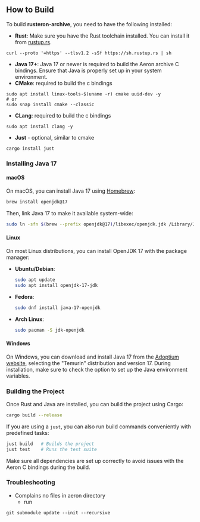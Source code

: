
## How to Build

To build **rusteron-archive**, you need to have the following installed:

- **Rust**: Make sure you have the Rust toolchain installed. You can install it from [rustup.rs](https://rustup.rs/).
```shell
curl --proto '=https' --tlsv1.2 -sSf https://sh.rustup.rs | sh
```
- **Java 17+**: Java 17 or newer is required to build the Aeron archive C bindings. Ensure that Java is properly set up in your system environment.
- **CMake**: required to build the c bindings
```shell
sudo apt install linux-tools-$(uname -r) cmake uuid-dev -y
# or
sudo snap install cmake --classic
```
- **CLang**: required to build the c bindings
```shell
sudo apt install clang -y
```
- **Just** - optional, similar to cmake
```shell
cargo install just
```

### Installing Java 17

#### macOS
On macOS, you can install Java 17 using [Homebrew](https://brew.sh/):

```bash
brew install openjdk@17
```

Then, link Java 17 to make it available system-wide:

```bash
sudo ln -sfn $(brew --prefix openjdk@17)/libexec/openjdk.jdk /Library/Java/JavaVirtualMachines/openjdk-17.jdk
```

#### Linux
On most Linux distributions, you can install OpenJDK 17 with the package manager:

- **Ubuntu/Debian**:
  ```bash
  sudo apt update
  sudo apt install openjdk-17-jdk
  ```

- **Fedora**:
  ```bash
  sudo dnf install java-17-openjdk
  ```

- **Arch Linux**:
  ```bash
  sudo pacman -S jdk-openjdk
  ```

#### Windows
On Windows, you can download and install Java 17 from the [Adoptium website](https://adoptium.net/), selecting the "Temurin" distribution and version 17. During installation, make sure to check the option to set up the Java environment variables.

### Building the Project

Once Rust and Java are installed, you can build the project using Cargo:

```bash
cargo build --release
```

If you are using a `just`, you can also run build commands conveniently with predefined tasks:

```bash
just build   # Builds the project
just test    # Runs the test suite
```

Make sure all dependencies are set up correctly to avoid issues with the Aeron C bindings during the build.

### Troubleshooting

* Complains no files in aeron directory
  * run 
```shell
git submodule update --init --recursive
```